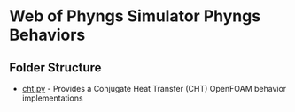 # Web of Phyngs Simulator Phyngs Behaviors

## Folder Structure

- [cht.py](cht.py) - Provides a Conjugate Heat Transfer (CHT) OpenFOAM behavior implementations
